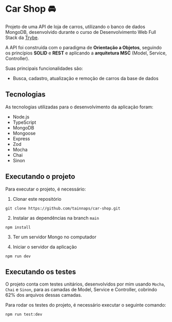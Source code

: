 # Car Shop 🚘

Projeto de uma API de loja de carros, utilizando o banco de dados MongoDB, desenvolvido durante o curso de Desenvolvimento Web Full Stack da [Trybe](https://www.betrybe.com/).

A API foi construída com o paradigma de **Orientação a Objetos**, seguindo os princípios **SOLID** e **REST** e aplicando a **arquitetura MSC** (Model, Service, Controller).

Suas principais funcionalidades são:
- Busca, cadastro, atualização e remoção de carros da base de dados

## Tecnologias
As tecnologias utilizadas para o desenvolvimento da aplicação foram:
- Node.js
- TypeScript
- MongoDB
- Mongoose
- Express
- Zod
- Mocha
- Chai
- Sinon

## Executando o projeto
Para executar o projeto, é necessário:

1. Clonar este repositório
  ```
  git clone https://github.com/tainnaps/car-shop.git
  ```
2. Instalar as dependências na branch `main`
  ```
  npm install
  ```
3. Ter um servidor Mongo no computador

4. Iniciar o servidor da aplicação
  ```
  npm run dev
  ```
  
  ## Executando os testes
  O projeto conta com testes unitários, desenvolvidos por mim usando `Mocha`, `Chai` e `Sinon`, para as camadas de Model, Service e Controller, cobrindo 62% dos arquivos dessas camadas.
  
  Para rodar os testes do projeto, é necessário executar o seguinte comando:
  ```
  npm run test:dev
  ```
